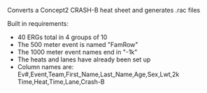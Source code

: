 Converts a Concept2 CRASH-B heat sheet and generates .rac files

Built in requirements:
* 40 ERGs total in 4 groups of 10
* The 500 meter event is named "FamRow"
* The 1000 meter event names end in "-1k"
* The heats and lanes have already been set up
* Column names are: Ev#,Event,Team,First_Name,Last_Name,Age,Sex,Lwt,2k Time,Heat,Time,Lane,Crash-B
